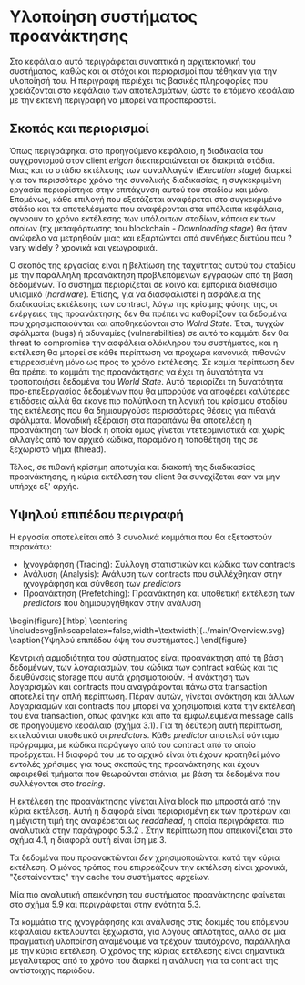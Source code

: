 
# Υλοποίηση συστήματος προανάκτησης

Στο κεφάλαιο αυτό περιγράφεται συνοπτικά η αρχιτεκτονική του συστήματος, καθώς και οι στόχοι και περιορισμοί που τέθηκαν για την υλοποίησή του.
Η περιγραφή περιέχει τις βασικές πληροφορίες που χρειάζονται στο κεφάλαιο των αποτελσμάτων, ώστε το επόμενο κεφάλαιο με την εκτενή περιγραφή να μπορεί να προσπεραστεί.

## Σκοπός και περιορισμοί

Όπως περιγράφηκαι στο προηγούμενο κεφάλαιο, η διαδικασία του συγχρονισμού στον client *erigon* διεκπεραιώνεται σε διακριτά στάδια.
Μιας και το στάδιο εκτέλεσης των συναλλαγών (*Execution stage*) διαρκεί για τον περισσότερο χρόνο της συνολικής διαδικασίας,
η συγκεκριμένη εργασία περιορίστηκε στην επιτάχυνση αυτού του σταδίου και μόνο.
Επομένως, κάθε επιλογή που εξετάζεται αναφέρεται στο συγκεκριμένο στάδιο και τα αποτελέσματα που αναφέρονται στα υπόλοιπα κεφάλαια,
αγνοούν το χρόνο εκτέλεσης των υπόλοιπων σταδίων, κάποια εκ των οποίων (πχ μεταφόρτωσης του blockchain - *Downloading stage*)
θα ήταν ανώφελο να μετρηθούν μιας και εξαρτώνται από συνθήκες δικτύου που ? vary widely ? χρονικά και γεωγραφικά.

Ο σκοπός της εργασίας είναι η βελτίωση της ταχύτητας αυτού του σταδίου με την παράλληλη προανάκτηση προβλεπόμενων εγγραφών από τη βάση δεδομένων.
Το σύστημα περιορίζεται σε κοινό και εμπορικά διαθέσιμο υλισμικό (*hardware*).
Επίσης, για να διασφαλιστεί η ασφάλεια της διαδικασίας εκτέλεσης των contract, λόγω της κρίσιμης φύσης της, οι ενέργειες της προανάκτησης
δεν θα πρέπει να καθορίζουν τα δεδομένα που χρησιμοποιούνται και αποθηκεύονται στο *Wolrd State*.
Έτσι, τυγχών σφάλματα (bugs) ή αδυναμίες (vulnerabilities) σε αυτό το κομμάτι δεν θα threat to compromise την ασφάλεια ολόκληρου του συστήματος,
και η εκτέλεση θα μπορεί σε κάθε περίπτωση να προχωρά κανονικά, πιθανών επιρρεασμένη μόνο ως προς το χρόνο εκτέλεσης.
Σε καμία περίπτωση δεν θα πρέπει το κομμάτι της προανάκτησης να έχει τη δυνατότητα να τροποποιήσει δεδομένα του *World State*.
Αυτό περιορίζει τη δυνατότητα προ-επεξεργασίας δεδομένων που θα μπορούσε να αποφέρει καλύτερες επιδόσεις
αλλά θα έκανε πιο πολύπλοκη τη λογική του κρίσιμου σταδίου της εκτέλεσης που θα δημιουργούσε περισσότερες θέσεις για πιθανά σφάλματα.
Μοναδική εξέραιση στα παραπάνω θα αποτελέση η προανάκτηση των block η οποία όμως γίνεται ντετερμινιστικά και χωρίς αλλαγές από τον αρχικό κώδικα,
παραμόνο η τοποθέτησή της σε ξεχωριστό νήμα (thread).

Τέλος, σε πιθανή κρίσημη αποτυχία και διακοπή της διαδικασίας προανάκτησης, η κύρια εκτέλεση του client θα συνεχίζεται σαν να μην υπήρχε εξ' αρχής.

## Υψηλού επιπέδου περιγραφή

Η εργασία αποτελείται από 3 συνολικά κομμάτια που θα εξεταστούν παρακάτω:
- Iχνογράφηση (Tracing):     Συλλογή στατιστικών και κώδικα των contracts
- Ανάλυση     (Analysis):    Ανάλυση των contracts που συλλέχθηκαν στην ιχνογράφηση και σύνθεση των *predictors*
- Προανάκτηση (Prefetching): Προανάκτηση και υποθετική εκτέλεση των *predictors* που δημιουργήθηκαν στην ανάλυση


\begin{figure}[!htbp]
  \centering
  \includesvg[inkscapelatex=false,width=\textwidth]{../main/Overview.svg}
  \caption{Υψηλού επιπέδου όψη του συστήματος.}
\end{figure}


Κεντρική αρμοδιότητα του σύστηματος είναι προανάκτηση από τη βάση δεδομένων, των λογαριασμών, του κώδικα των contract καθώς και τις διευθύνσεις storage που αυτά χρησιμοποιούν. Η ανάκτηση των λογαρισμών και contracts που αναγράφονται πάνω στα transaction αποτελεί την απλή περίπτωση. Πέραν αυτών, γίνεται ανάκτηση και άλλων λογαριασμών και contracts που μπορεί να χρησιμοποιεί κατά την εκτέλεσή του ένα transaction, όπως φάνηκε και από τα εμφωλευμένα message calls σε προηγούμενο κεφάλαιο (σχήμα 3.1). Για τη δεύτερη αυτή περίπτωση, εκτελούνται υποθετικά οι *predictors*. Κάθε *predictor* αποτελεί σύντομο πρόγραμμα, με κώδικα παράγωγο από του contract από το οποίο προέρχεται. Η διαφορά του με το αρχικό είναι ότι έχουν κρατηθεί μόνο εντολές χρήσιμες για τους σκοπούς της προανάκτησης και έχουν αφαιρεθεί τμήματα που θεωρούνται σπάνια, με βάση τα δεδομένα που συλλέγονται στο *tracing*.

Η εκτέλεση της προανάκτησης γίνεται λίγα block πιο μπροστά από την κύρια εκτέλεση. Αυτή η διαφορά είναι περιορισμένη εκ των προτέρων και η μέγιστη τιμή της αναφέρεται ως *readahead*, η οποία περιγράφεται πιο αναλυτικά στην παράγραφο 5.3.2 . Στην περίπτωση που απεικονίζεται στο σχήμα 4.1, η διαφορά αυτή είναι ίση με 3.

Τα δεδομένα που προανακτώνται *δεν* χρησιμοποιώνται κατά την κύρια εκτέλεση. Ο μόνος τρόπος που επιρρεάζουν την εκτέλεση είναι χρονικά, "ζεσταίνοντας" την cache του συστήματος αρχείων.

Μία πιο αναλυτική απεικόνηση του συστήματος προανάκτησης φαίνεται στο σχήμα 5.9 και περιγράφεται στην ενότητα 5.3.

Τα κομμάτια της ιχνογράφησης και ανάλυσης στις δοκιμές του επόμενου κεφαλαίου εκτελούνται ξεχωριστά, για λόγους απλότητας,
αλλά σε μια πραγματική υλοποίηση αναμένουμε να τρέχουν ταυτόχρονα, παράλληλα με την κύρια εκτέλεση. Ο χρόνος της κύριας εκτέλεσης είναι σημαντικά μεγαλύτερος από το χρόνο που διαρκεί η ανάλυση για τα contract της αντίστοιχης περιόδου.
